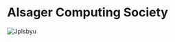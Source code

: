 # Alsager Computing Society
![Jplsbyu](https://github.com/user-attachments/assets/cd13452b-2052-427c-96a0-fe16c6119451)

